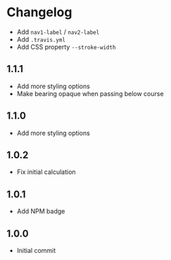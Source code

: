 Changelog
=========

* Add `nav1-label` / `nav2-label`
* Add `.travis.yml`
* Add CSS property `--stroke-width`

1.1.1
-----

* Add more styling options
* Make bearing opaque when passing below course

1.1.0
-----

* Add more styling options

1.0.2
-----

* Fix initial calculation

1.0.1
-----

* Add NPM badge 

1.0.0
-----

* Initial commit

